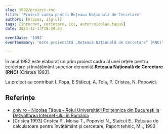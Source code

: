 ```yaml
---
slug: 1992/proiect-rnc
title: 'Proiect cadru pentru Rețeaua Națională de Cercetare'
authors: [ntapus, ilg-ul]
tags: [internet, cercetare, ici, autor:nicolae.tapus]
date: 2023-12-13T18:49:54

eventDate: '1992'
eventSummary: 'Este proiectată „Rețeaua Națională de Cercetare” (RNC)'

---
```


În anul 1992 este elaborat un prim proiect cadru al unei rețele pentru
cercetare și învățământ superior denumită
**Rețeaua Națională de Cercetare (RNC)** [Cristea 1993].

<!-- truncate -->

La proiect au contribuit I. Popa, E Stăicuț, A. Toia, P. Cristea, N. Popovici.

## Referințe

- [cniv.ro - Nicolae Tăpuș - Rolul Universității Politehnica din București la Dezvoltarea Internet-ului în România](https://cniv.ro/documents/26/CNIV_Volum_Aniversar_2023_-_Versiune_Online_DPxioQg.pdf)
- [Cristea 1993] Cristea P., Moisa T., Popovici N., Staicut E., Rețeaua de calculatoare pentru învățământ și cercetare, Raport tehnic, MI., 1993

